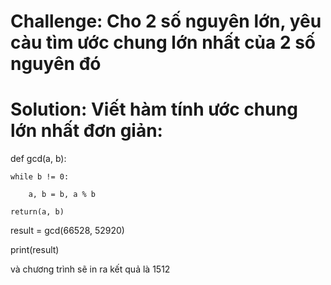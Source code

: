 # Challenge: Cho 2 số nguyên lớn, yêu càu tìm ước chung lớn nhất của 2 số nguyên đó
# Solution: Viết hàm tính ước chung lớn nhất đơn giản:
def gcd(a, b):

    while b != 0:
    
        a, b = b, a % b
        
    return(a, b)
    
result = gcd(66528, 52920)

print(result)

và chương trình sẽ in ra kết quả là 1512

